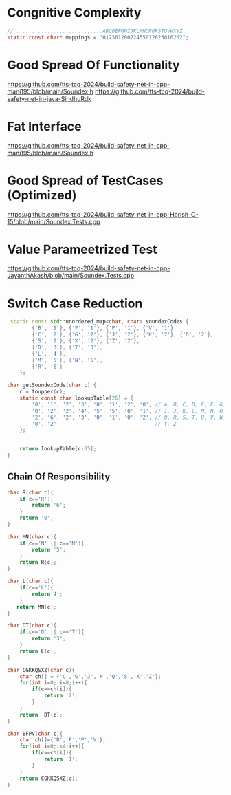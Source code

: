 # Congnitive Complexity
```c
// ............................ABCDEFGHIJKLMNOPQRSTUVWXYZ
static const char* mappings = "01230120022455012623010202";

```

# Good Spread Of  Functionality
https://github.com/tts-tcq-2024/build-safety-net-in-cpp-mani195/blob/main/Soundex.h
https://github.com/tts-tcq-2024/build-safety-net-in-java-SindhuRdk

# Fat Interface 
https://github.com/tts-tcq-2024/build-safety-net-in-cpp-mani195/blob/main/Soundex.h

# Good Spread of TestCases (Optimized)
https://github.com/tts-tcq-2024/build-safety-net-in-cpp-Harish-C-15/blob/main/Soundex.Tests.cpp

# Value Parameetrized Test
https://github.com/tts-tcq-2024/build-safety-net-in-cpp-JayanthAkash/blob/main/Soundex.Tests.cpp

# Switch Case Reduction
```C++
 static const std::unordered_map<char, char> soundexCodes {
        {'B', '1'}, {'F', '1'}, {'P', '1'}, {'V', '1'},
        {'C', '2'}, {'G', '2'}, {'J', '2'}, {'K', '2'}, {'Q', '2'},
        {'S', '2'}, {'X', '2'}, {'Z', '2'},
        {'D', '3'}, {'T', '3'},
        {'L', '4'},
        {'M', '5'}, {'N', '5'},
        {'R', '6'}
    };
```
```c
char getSoundexCode(char c) {
    c = toupper(c);
    static const char lookupTable[26] = {
        '0', '1', '2', '3', '0', '1', '2', '0', // A, B, C, D, E, F, G, H
        '0', '2', '2', '4', '5', '5', '0', '1', // I, J, K, L, M, N, O, P
        '2', '6', '2', '3', '0', '1', '0', '2', // Q, R, S, T, U, V, W, X
        '0', '2'                                // Y, Z
    };

    
    return lookupTable[c-65]; 
}


```
## Chain Of Responsibility

``` C
char R(char c){
    if(c=='R'){
        return '6';
    }
    return '0';
}

char MN(char c){
    if(c=='N' || c=='M'){
        return '5';
    }
    return R(c);
}

char L(char c){
    if(c=='L'){
        return'4';
    }
   return MN(c);
}

char DT(char c){
    if(c=='D' || c=='T'){
        return '3';
    }
    return L(c);
}

char CGKKQSXZ(char c){
    char ch[] = {'C','G','J','K','Q','S','X','Z'};
    for(int i=0; i<8;i++){
        if(c==ch[i]){
            return '2';
        }
    }
    return  DT(c);
}

char BFPV(char c){
    char ch[]={'B','F','P','V'};
    for(int i=0;i<4;i++){
        if(c==ch[i]){
            return '1';
        }
    }
    return CGKKQSXZ(c);
}

```
